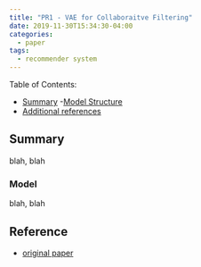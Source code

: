 ```yaml
---
title: "PR1 - VAE for Collaboraitve Filtering"
date: 2019-11-30T15:34:30-04:00
categories:
  - paper
tags:
  - recommender system
---
```


Table of Contents:

- [Summary](#summary)
   -[Model Structure](#model)
- [Additional references](#add)

<a name='summary'></a>
## Summary
blah, blah

<a name='model'></a>
### Model
blah, blah

<a name='add'></a>
## Reference
- [original paper](https://arxiv.org/pdf/1802.05814.pdf)

